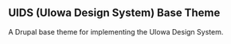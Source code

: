 ## UIDS (UIowa Design System) Base Theme
A Drupal base theme for implementing the UIowa Design System.
